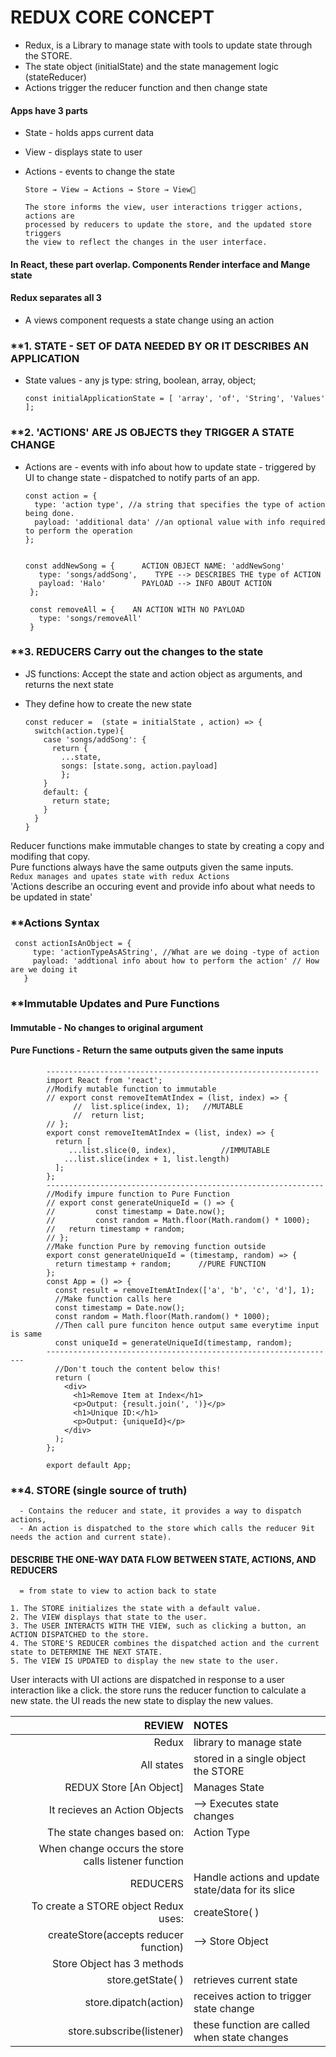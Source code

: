 # REDUX CORE CONCEPT
- Redux, is a Library to manage state with tools to update state through the STORE.
- The state object (initialState) and the state management logic (stateReducer)
- Actions trigger the reducer function and then change state
#### Apps have 3 parts
- State - holds apps current data
- View - displays state to user
- Actions - events to change the state

      Store → View → Actions → Store → View👏
      
      The store informs the view, user interactions trigger actions, actions are
      processed by reducers to update the store, and the updated store triggers
      the view to reflect the changes in the user interface.
#### In React, these part overlap. Components Render interface and Mange state

#### Redux separates all 3
- A views component requests a state change using an action</br>

### **1. STATE - SET OF DATA NEEDED BY OR IT DESCRIBES AN APPLICATION
- State values - any js type: string, boolean, array, object;

      const initialApplicationState = [ 'array', 'of', 'String', 'Values' ];
### **2. 'ACTIONS' ARE JS OBJECTS they TRIGGER A STATE CHANGE 
- Actions are
      - events with info about how to update state
      - triggered by UI to change state
      - dispatched to notify parts of an app.

      const action = {
        type: 'action type', //a string that specifies the type of action being done.
        payload: 'additional data' //an optional value with info required to perform the operation
      };


      const addNewSong = {      ACTION OBJECT NAME: 'addNewSong'
         type: 'songs/addSong',    TYPE --> DESCRIBES THE type of ACTION
         payload: 'Halo'        PAYLOAD --> INFO ABOUT ACTION
       };
  
       const removeAll = {    AN ACTION WITH NO PAYLOAD
         type: 'songs/removeAll'   
       }

### **3. REDUCERS Carry out the changes to the state
 - JS functions: Accept the state and action object as arguments, and returns the next state
 - They define how to create the new state</br>
 
       const reducer =  (state = initialState , action) => {
         switch(action.type){
           case 'songs/addSong': {
             return {
               ...state,
               songs: [state.song, action.payload]
               };
           }
           default: {
             return state;
           }
         }
       }
Reducer functions make immutable changes to state by creating a copy and modifing that copy.</br>
Pure functions always have the same outputs given the same inputs.</br>
 `Redux manages and upates state with redux Actions`</br>
 'Actions describe an occuring event and provide info about what needs to be updated in state'</br>
 ### **Actions Syntax
 
     const actionIsAnObject = {
         type: 'actionTypeAsAString', //What are we doing -type of action
         payload: 'addtional info about how to perform the action' // How are we doing it
       }   
 ### **Immutable Updates and Pure Functions
 #### Immutable - No changes to original argument
 #### Pure Functions - Return the same outputs given the same inputs
            -------------------------------------------------------------
            import React from 'react';
            //Modify mutable function to immutable
            // export const removeItemAtIndex = (list, index) => {
                  //  list.splice(index, 1);   //MUTABLE
                  //  return list; 
            // };
            export const removeItemAtIndex = (list, index) => {
              return [
                 ...list.slice(0, index),          //IMMUTABLE
                ...list.slice(index + 1, list.length)
              ]; 
            };
            --------------------------------------------------------------
            //Modify impure function to Pure Function
            // export const generateUniqueId = () => {
            //         const timestamp = Date.now();
            //         const random = Math.floor(Math.random() * 1000);
            //   return timestamp + random;
            // };
            //Make function Pure by removing function outside
            export const generateUniqueId = (timestamp, random) => {
              return timestamp + random;      //PURE FUNCTION
            };
            const App = () => {
              const result = removeItemAtIndex(['a', 'b', 'c', 'd'], 1);
              //Make function calls here
              const timestamp = Date.now();
              const random = Math.floor(Math.random() * 1000);
              //Then call pure funciton hence output same everytime input is same
              const uniqueId = generateUniqueId(timestamp, random);
            -----------------------------------------------------------------
              //Don't touch the content below this!
              return (
                <div>
                  <h1>Remove Item at Index</h1>
                  <p>Output: {result.join(', ')}</p>
                  <h1>Unique ID:</h1>
                  <p>Output: {uniqueId}</p>
                </div>
              );
            };
            
            export default App;
### **4. STORE (single source of truth)

      - Contains the reducer and state, it provides a way to dispatch actions,
      - An action is dispatched to the store which calls the reducer 9it needs the action and current state).
      
#### DESCRIBE THE ONE-WAY DATA FLOW BETWEEN STATE, ACTIONS, AND REDUCERS
      = from state to view to action back to state
`1. The STORE initializes the state with a default value.`</br>
`2. The VIEW displays that state to the user.`</br>
`3. The USER INTERACTS WITH THE VIEW, such as clicking a button, an ACTION DISPATCHED to the store.`</br>
`4. The STORE'S REDUCER combines the dispatched action and the current state to DETERMINE THE NEXT STATE.`</br>
`5. The VIEW IS UPDATED to display the new state to the user.`</br>

User interacts with UI
actions are dispatched in response to a user interaction like a click.
the store runs the reducer function to calculate a new state.
the UI reads the new state to display the new values.

|REVIEW|NOTES|
|----:|:---|
|Redux| library to manage state|
|All states| stored in a single object the STORE|
|REDUX Store [An Object]|Manages State|
|It recieves an Action Objects|--> Executes state changes|
|The state changes based on: |Action Type|
|When change occurs the store calls listener function||
|REDUCERS|Handle actions and update state/data for its slice|
|To create a STORE object Redux uses:| createStore( )|
|createStore(accepts reducer function)| --> Store Object|
|Store Object has 3 methods||
|store.getState( )|retrieves current state|
|store.dipatch(action)|receives action to trigger state change|
|store.subscribe(listener)|these function are called when state changes|
